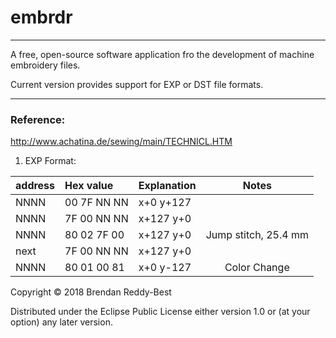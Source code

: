 # embrdr
-----------------
A free, open-source software application fro the development of machine embroidery files.

Current version provides support for EXP or DST file  formats.


__________________________________

### Reference:
 http://www.achatina.de/sewing/main/TECHNICL.HTM

1.  EXP Format:

| address | Hex value | Explanation | Notes |
| :---- | :---- | :---- | :---: |
| NNNN | 00 7F NN NN | x+0   y+127 |
| NNNN | 7F 00 NN NN | x+127   y+0 |
| NNNN | 80 02 7F 00 | x+127   y+0 | Jump stitch, 25.4 mm |
| next | 7F 00 NN NN | x+127   y+0 |
| NNNN | 80 01 00 81 | x+0   y-127 | Color Change |



Copyright © 2018 Brendan Reddy-Best

Distributed under the Eclipse Public License either version 1.0 or (at
your option) any later version.
